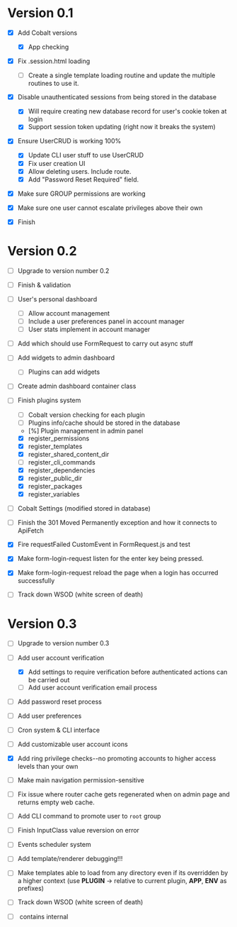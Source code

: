 # Version 0.1
 - [x] Add Cobalt versions
   - [x] App checking
 - [x] Fix .session.html loading
   - [ ] Create a single template loading routine and update the multiple routines to use it.
 - [x] Disable unauthenticated sessions from being stored in the database
   - [x] Will require creating new database record for user's cookie token at login
   - [x] Support session token updating (right now it breaks the system)
 - [x] Ensure UserCRUD is working 100%
   - [x] Update CLI user stuff to use UserCRUD
   - [x] Fix user creation UI
   - [x] Allow deleting users. Include route.
   - [x] Add "Password Reset Required" field.
 - [x] Make sure GROUP permissions are working
 - [x] Make sure one user cannot escalate privileges above their own
 - [x] Finish <help-span>


# Version 0.2
 - [ ] Upgrade to version number 0.2
 - [ ] Finish <input-object-array> & validation
   <!-- Is there a better way to do input-object-array? -->
 - [ ] User's personal dashboard
   - [ ] Allow account management
   - [ ] Include a user preferences panel in account manager
   - [ ] User stats implement in account manager
 - [ ] Add <async-button> which should use FormRequest to carry out async stuff
 - [ ] Add widgets to admin dashboard
   - [ ] Plugins can add widgets
 - [ ] Create admin dashboard container class
 - [ ] Finish plugins system
   - [ ] Cobalt version checking for each plugin
   - [ ] Plugins info/cache should be stored in the database <!-- Not gonna happen -->
   - [%] Plugin management in admin panel
   - [x] register_permissions
   - [x] register_templates
   - [x] register_shared_content_dir
   - [ ] register_cli_commands
   - [x] register_dependencies
   - [x] register_public_dir
   - [x] register_packages
   - [x] register_variables
 - [ ] Cobalt Settings (modified stored in database)
 - [ ] Finish the 301 Moved Permanently exception and how it connects to ApiFetch
 - [x] Fire requestFailed CustomEvent in FormRequest.js and test
 - [x] Make form-login-request listen for the enter key being pressed.
 - [x] Make form-login-request reload the page when a login has occurred successfully
 - [ ] Track down WSOD (white screen of death)


# Version 0.3
 - [ ] Upgrade to version number 0.3
 - [ ] Add user account verification
   - [x] Add settings to require verification before authenticated actions can be carried out
   - [ ] Add user account verification email process
 - [ ] Add password reset process
 - [ ] Add user preferences
 - [ ] Cron system & CLI interface
 - [ ] Add customizable user account icons
 - [x] Add ring privilege checks--no promoting accounts to higher access levels than your own
 - [ ] Make main navigation permission-sensitive
 - [ ] Fix issue where router cache gets regenerated when on admin page and returns empty web cache.
 - [ ] Add CLI command to promote user to `root` group
 - [ ] Finish InputClass value reversion on error
 - [ ] Events scheduler system
 - [ ] Add template/renderer debugging!!!
 - [ ] Make templates able to load from any directory even if its overridden by a higher context (use __PLUGIN__ -> relative to current plugin, __APP__, __ENV__ as prefixes)
 - [ ] Track down WSOD (white screen of death)
 - [ ] <replicator-button> contains internal <template>
 

# Todo
 - [ ] Update the Settings Manager so it instantiates Settings class (interface of iterable)
   - [ ] Settings class contains every default value as a method
 - [ ] 